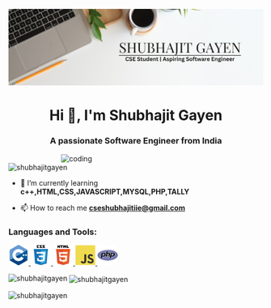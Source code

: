 ![logo](https://github.com/ShubhajitGayen/ShubhajitGayen/blob/main/Github_Banner.jpg)
<h1 align="center">Hi 👋, I'm Shubhajit Gayen</h1>
<h3 align="center">A passionate Software Engineer from India</h3>
<img align="right" alt="coding" width="400" src="https://user-images.githubusercontent.com/55389276/140866485-8fb1c876-9a8f-4d6a-98dc-08c4981eaf70.gif">
<p align="left"> <img src="https://komarev.com/ghpvc/?username=shubhajitgayen&label=Profile%20views&color=0e75b6&style=flat" alt="shubhajitgayen" /> </p>

- 🌱 I’m currently learning **c++,HTML,CSS,JAVASCRIPT,MYSQL,PHP,TALLY**

- 📫 How to reach me **cseshubhajitiie@gmail.com**


<p align="left">
</p>

<h3 align="left">Languages and Tools:</h3>
<p align="left"> <a href="https://www.w3schools.com/cpp/" target="_blank" rel="noreferrer"> <img src="https://raw.githubusercontent.com/devicons/devicon/master/icons/cplusplus/cplusplus-original.svg" alt="cplusplus" width="40" height="40"/> </a> <a href="https://www.w3schools.com/css/" target="_blank" rel="noreferrer"> <img src="https://raw.githubusercontent.com/devicons/devicon/master/icons/css3/css3-original-wordmark.svg" alt="css3" width="40" height="40"/> </a> <a href="https://www.w3.org/html/" target="_blank" rel="noreferrer"> <img src="https://raw.githubusercontent.com/devicons/devicon/master/icons/html5/html5-original-wordmark.svg" alt="html5" width="40" height="40"/> </a> <a href="https://developer.mozilla.org/en-US/docs/Web/JavaScript" target="_blank" rel="noreferrer"> <img src="https://raw.githubusercontent.com/devicons/devicon/master/icons/javascript/javascript-original.svg" alt="javascript" width="40" height="40"/> </a> <a href="https://www.php.net" target="_blank" rel="noreferrer"> <img src="https://raw.githubusercontent.com/devicons/devicon/master/icons/php/php-original.svg" alt="php" width="40" height="40"/> </a> </p>

<p><img align="left" src="https://github-readme-stats.vercel.app/api/top-langs?username=shubhajitgayen&show_icons=true&locale=en&layout=compact" alt="shubhajitgayen" /></p>

<p>&nbsp;<img align="center" src="https://github-readme-stats.vercel.app/api?username=shubhajitgayen&show_icons=true&locale=en" alt="shubhajitgayen" /></p>

<p><img align="center" src="https://github-readme-streak-stats.herokuapp.com/?user=shubhajitgayen&" alt="shubhajitgayen" /></p>

